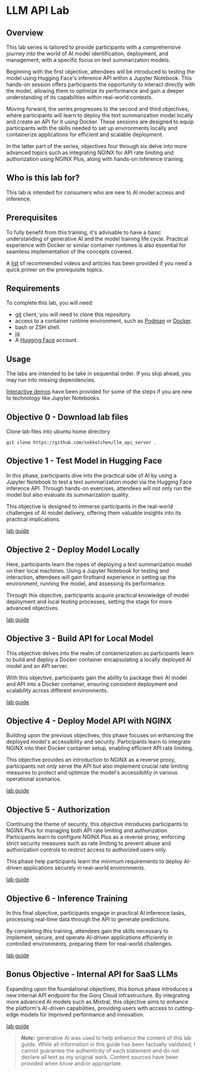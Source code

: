 # LLM API Lab

## Overview

This lab series is tailored to provide participants with a comprehensive journey into the world of AI model identification, deployment, and management, with a specific focus on text summarization models. 

Beginning with the first objective, attendees will be introduced to testing the model using Hugging Face's inference API within a Jupyter Notebook. This hands-on session offers participants the opportunity to interact directly with the model, allowing them to optimize its performance and gain a deeper understanding of its capabilities within real-world contexts.

Moving forward, the series progresses to the second and third objectives, where participants will learn to deploy the text summarization model locally and create an API for it using Docker. These sessions are designed to equip participants with the skills needed to set up environments locally and containerize applications for efficient and scalable deployment.

In the latter part of the series, objectives four through six delve into more advanced topics such as integrating NGINX for API rate limiting and authorization using NGINX Plus, along with hands-on inference training. 

## Who is this lab for?

This lab is intended for consumers who are new to AI model access and inference.

## Prerequisites

To fully benefit from this training, it's advisable to have a basic understanding of generative AI and the model training life cycle. Practical experience with Docker or similar container runtimes is also essential for seamless implementation of the concepts covered.

A [list](training_recommendations.md) of recommended videos and articles has been provided if you need a quick primer on the prerequisite topics.

## Requirements

To complete this lab, you will need:

- [git](https://git-scm.com/downloads/guis) client, you will need to clone this repository
- access to a container runtime environment, such as [Podman](https://podman.io/) or [Docker](https://docker.com).
- bash or ZSH shell.
- [jq](https://jqlang.github.io/jq/)
- A [Hugging Face](https://huggingface.co/) account.

## Usage

The labs are intended to be take in sequential order. If you skip ahead, you may run into missing dependencies.

[Interactive demos](https://app.revel.vivun.com/demos/collections/5b350f9b-a933-442f-b0f9-bba421b81b6c) have been provided for some of the steps if you are new to technology like Jupyter Notebooks.
## Objective 0 - Download lab files

Clone lab files into ubuntu home directory

```shell
git clone https://github.com/sokkolchen/llm_api_server .
```

## Objective 1 - Test Model in Hugging Face

In this phase, participants dive into the practical side of AI by using a Jupyter Notebook to test a text summarization model via the Hugging Face inference API. Through hands-on exercises, attendees will not only run the model but also evaluate its summarization quality. 

This objective is designed to immerse participants in the real-world challenges of AI model delivery, offering them valuable insights into its practical implications.

[lab guide](./objective1/README.md)

## Objective 2 - Deploy Model Locally

Here, participants learn the ropes of deploying a text summarization model on their local machines. Using a Jupyter Notebook for testing and interaction, attendees will gain firsthand experience in setting up the environment, running the model, and assessing its performance. 

Through this objective, participants acquire practical knowledge of model deployment and local testing processes, setting the stage for more advanced objectives.

[lab guide](./objective2/README.md)

## Objective 3 - Build API for Local Model

This objective delves into the realm of containerization as participants learn to build and deploy a Docker container encapsulating a locally deployed AI model and an API server.

With this objective, participants gain the ability to package their AI model and API into a Docker container, ensuring consistent deployment and scalability across different environments.

[lab guide](./objective3/README.md)

## Objective 4 - Deploy Model API with NGINX

Building upon the previous objectives, this phase focuses on enhancing the deployed model's accessibility and security. Participants learn to integrate NGINX into their Docker container setup, enabling efficient API rate limiting.

This objective provides an introduction to NGINX as a reverse proxy, participants not only serve the API but also implement crucial rate limiting measures to protect and optimize the model's accessibility in various operational scenarios.

[lab guide](./objective4/README.md)

## Objective 5 - Authorization

Continuing the theme of security, this objective introduces participants to NGINX Plus for managing both API rate limiting and authorization. Participants learn to configure NGINX Plus as a reverse proxy, enforcing strict security measures such as rate limiting to prevent abuse and authorization controls to restrict access to authorized users only. 

This phase help participants learn the minimum requirements to deploy AI-driven applications securely in real-world environments.

[lab guide](./objective5/README.md)

## Objective 6 - Inference Training

In this final objective, participants engage in practical AI inference tasks, processing real-time data through the API to generate predictions. 

By completing this training, attendees gain the skills necessary to implement, secure, and operate AI-driven applications efficiently in controlled environments, preparing them for real-world challenges.

[lab guide](./objective6/README.md)

## Bonus Objective - Internal API for SaaS LLMs

 Expanding upon the foundational objectives, this bonus phase introduces a new internal API endpoint for the Gorq Cloud infrastructure. By integrating more advanced AI models such as Mixtral, this objective aims to enhance the platform's AI-driven capabilities, providing users with access to cutting-edge models for improved performance and innovation.

[lab guide](./objective7/README.md)

>_**Note:**_ generative AI was used to help enhance the content of this lab guide.  While all information in this guide has been factually validated, I cannot guarantee the authenticity of each statement and do not declare all text as my original work.  Content sources have been provided when know and/or appropriate.
